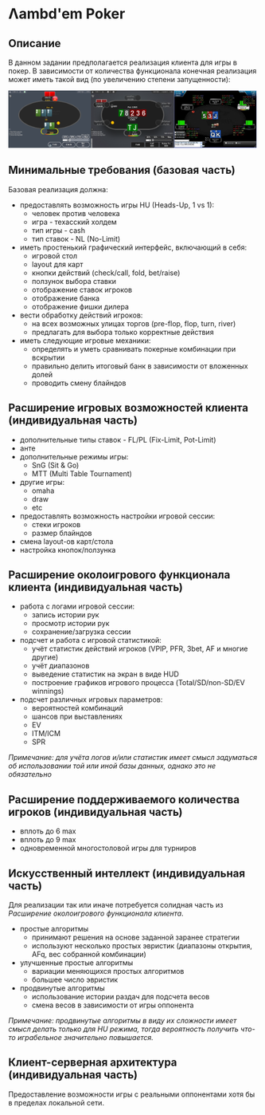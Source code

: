 # Λambd'em Poker

## Описание

В данном задании предполагается реализация клиента для игры в покер. В зависимости от количества функционала конечная реализация может иметь такой вид (по увеличению степени запущенности):

<img src="images/HU.png" width="33%"><img src="images/6 max.png" width="33%"><img src="images/6 max with HUD.jpg" width="33%">

## Минимальные требования (базовая часть)

Базовая реализация должна:

- предоставлять возможность игры HU (Heads-Up, 1 vs 1):
  - человек против человека
  - игра - техасский холдем
  - тип игры - cash
  - тип ставок - NL (No-Limit)
- иметь простенький графический интерфейс, включающий в себя:
  - игровой стол
  - layout для карт
  - кнопки действий (check/call, fold, bet/raise)
  - ползунок выбора ставки
  - отображение ставок игроков
  - отображение банка
  - отображение фишки дилера
- вести обработку действий игроков:
  - на всех возможных улицах торгов (pre-flop, flop, turn, river)
  - предлагать для выбора только корректные действия
- иметь следующие игровые механики:
  - определять и уметь сравнивать покерные комбинации при вскрытии
  - правильно делить итоговый банк в зависимости от вложенных долей
  - проводить смену блайндов
  
## Расширение игровых возможностей клиента (индивидуальная часть)

- дополнительные типы ставок - FL/PL (Fix-Limit, Pot-Limit)
- анте
- дополнительные режимы игры:
  - SnG (Sit & Go)
  - MTT (Multi Table Tournament)
- другие игры:
  - omaha
  - draw
  - etc
- предоставлять возможность настройки игровой сессии:
  - стеки игроков
  - размер блайндов
- смена layout-ов карт/стола
- настройка кнопок/ползунка

## Расширение околоигрового функционала клиента (индивидуальная часть)

- работа с логами игровой сессии:
  - запись истории рук
  - просмотр истории рук
  - сохранение/загрузка сессии
- подсчет и работа с игровой статистикой:
  - учёт статистик действий игроков (VPIP, PFR, 3bet, AF и многие другие)
  - учёт диапазонов
  - выведение статистик на экран в виде HUD
  - построение графиков игрового процесса (Total/SD/non-SD/EV winnings)
- подсчет различных игровых параметров:
  - вероятностей комбинаций
  - шансов при выставлениях
  - EV
  - ITM/ICM
  - SPR

*Примечание: для учёта логов и/или статистик имеет смысл задуматься об
использовании той или иной базы данных, однако это не обязательно*

## Расширение поддерживаемого количества игроков (индивидуальная часть)

- вплоть до 6 max
- вплоть до 9 max
- одновременной многостоловой игры для турниров

## Искусственный интеллект (индивидуальная часть)
Для реализации так или иначе потребуется солидная
часть из *Расширение околоигрового функционала клиента*.

- простые алгоритмы
  - принимают решения на основе заданной заранее стратегии
  - используют несколько простых эвристик (диапазоны открытия, AFq, вес 
  собранной комбинации)
- улучшенные простые алгоритмы
  - вариации меняющихся простых алгоритмов
  - большее число эвристик
- продвинутые алгоритмы
  - использование истории раздач для подсчета весов
  - смена весов в зависимости от игры оппонента
  
*Примечание: продвинутые алгоритмы в виду их сложности имеет смысл делать
только для HU режима, тогда вероятность получить что-то играбельное
значительно повышается.*

## Клиент-серверная архитектура (индивидуальная часть)

Предоставление возможности игры с реальными оппонентами хотя бы
в пределах локальной сети.
